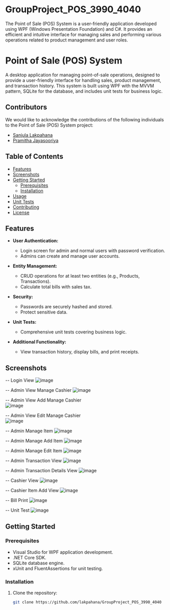 # GroupProject_POS_3990_4040
The Point of Sale (POS) System is a user-friendly application developed using WPF (Windows Presentation Foundation) and C#. 
It provides an efficient and intuitive interface for managing sales and performing various operations related to product management and user roles.

# Point of Sale (POS) System

A desktop application for managing point-of-sale operations, designed to provide a user-friendly interface for handling sales, product management, and transaction history. This system is built using WPF with the MVVM pattern, SQLite for the database, and includes unit tests for business logic.

## Contributors

We would like to acknowledge the contributions of the following individuals to the Point of Sale (POS) System project:

- [Sanjula Lakpahana](https://github.com/lakpahana)
- [Pramitha Jayasooriya](https://github.com/PramithaMJ)

## Table of Contents

- [Features](#features)
- [Screenshots](#screenshots)
- [Getting Started](#getting-started)
  - [Prerequisites](#prerequisites)
  - [Installation](#installation)
- [Usage](#usage)
- [Unit Tests](#unit-tests)
- [Contributing](#contributing)
- [License](#license)

## Features

- **User Authentication:**
  - Login screen for admin and normal users with password verification.
  - Admins can create and manage user accounts.

- **Entity Management:**
  - CRUD operations for at least two entities (e.g., Products, Transactions).
  - Calculate total bills with sales tax.

- **Security:**
  - Passwords are securely hashed and stored.
  - Protect sensitive data.

- **Unit Tests:**
  - Comprehensive unit tests covering business logic.
  
- **Additional Functionality:**
  - View transaction history, display bills, and print receipts.

## Screenshots

-- Login View
![image](https://github.com/lakpahana/GroupProject_POS_3990_4040/assets/123730262/19c06ebc-b74f-4380-9dd2-f01de1623114)

-- Admin View Manage Cashier
![image](https://github.com/lakpahana/GroupProject_POS_3990_4040/assets/123730262/9bd95a52-94cf-4a5f-9506-2356d2ab9611)

-- Admin View Add Manage Cashier  
![image](https://github.com/lakpahana/GroupProject_POS_3990_4040/assets/123730262/2d642387-c13e-4c91-a798-af8b5c976b1e)

-- Admin View Edit Manage Cashier  
![image](https://github.com/lakpahana/GroupProject_POS_3990_4040/assets/123730262/dea2a906-a8eb-4e8a-a613-e88a49f35a18)

-- Admin Manage Item
![image](https://github.com/lakpahana/GroupProject_POS_3990_4040/assets/123730262/6467d184-3adf-4563-9cf2-ee599137788e)

-- Admin Manage Add Item
![image](https://github.com/lakpahana/GroupProject_POS_3990_4040/assets/123730262/7cd43711-44ee-4141-b262-adf151819579)

-- Admin Manage Edit Item
![image](https://github.com/lakpahana/GroupProject_POS_3990_4040/assets/123730262/6d31e377-4d4d-44c2-9b7a-569d0c2b0fa5)

-- Admin Transaction View
![image](https://github.com/lakpahana/GroupProject_POS_3990_4040/assets/123730262/0cc29fb5-305b-43ff-badb-3a8c121c24f2)

-- Admin Transaction Details View
![image](https://github.com/lakpahana/GroupProject_POS_3990_4040/assets/123730262/ca76f47c-7bdb-4af5-b4b3-c316945a4a9e)

-- Cashier View
![image](https://github.com/lakpahana/GroupProject_POS_3990_4040/assets/123730262/ee2a3ddf-bde4-4045-aa31-e51020d02fce)

-- Cashier Item Add View
![image](https://github.com/lakpahana/GroupProject_POS_3990_4040/assets/123730262/cebef06f-f959-433d-a83b-8a313d5f530b)

-- Bill Print
![image](https://github.com/lakpahana/GroupProject_POS_3990_4040/assets/123730262/cc92481d-9bac-4205-9119-017d2d2ab89d)

--  Unit Test
  ![image](https://github.com/lakpahana/GroupProject_POS_3990_4040/assets/123730262/3c9a9b35-3fbe-43bb-948d-89742d3412b2)


## Getting Started

### Prerequisites

- Visual Studio for WPF application development.
- .NET Core SDK.
- SQLite database engine.
- xUnit and FluentAssertions for unit testing.

### Installation

1. Clone the repository:

   ```bash
   git clone https://github.com/lakpahana/GroupProject_POS_3990_4040
```
